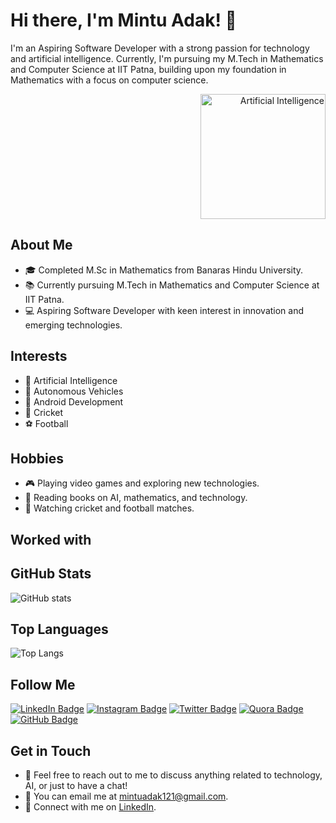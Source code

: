 # Hi there, I'm Mintu Adak! 👋

I'm an Aspiring Software Developer with a strong passion for technology and artificial intelligence. Currently, I'm pursuing my M.Tech in Mathematics and Computer Science at IIT Patna, building upon my foundation in Mathematics with a focus on computer science.

<div align="right">
  <img src="https://upload.wikimedia.org/wikipedia/commons/thumb/2/24/ArtificialIntelligence_WebBanner.jpg/1200px-ArtificialIntelligence_WebBanner.jpg" alt="Artificial Intelligence" width="200">
</div>

## About Me

- 🎓 Completed M.Sc in Mathematics from Banaras Hindu University.
- 📚 Currently pursuing M.Tech in Mathematics and Computer Science at IIT Patna.
- 💻 Aspiring Software Developer with keen interest in innovation and emerging technologies.

## Interests

- 🤖 Artificial Intelligence
- 🚗 Autonomous Vehicles
- 📱 Android Development
- 🏏 Cricket
- ⚽ Football

## Hobbies

- 🎮 Playing video games and exploring new technologies.
- 📖 Reading books on AI, mathematics, and technology.
- 🎥 Watching cricket and football matches.

## Worked with

<div class="logo-container">
  <!-- Insert your worked with logos here -->
</div>

## GitHub Stats

![GitHub stats](https://github-readme-stats.vercel.app/api?username=cyrus0001&show_icons=true&theme=radical&hide_border=true&bg_color=000000&text_color=ffffff&icon_color=ff69b4)

## Top Languages

![Top Langs](https://github-readme-stats.vercel.app/api/top-langs/?username=cyrus0001&layout=compact&theme=radical&hide_border=true&bg_color=000000&text_color=ffffff)


## Follow Me

[![LinkedIn Badge](https://img.shields.io/badge/-Mintu_Adak-blue?style=flat-square&logo=Linkedin&logoColor=white)](https://www.linkedin.com/in/mintu-adak)
[![Instagram Badge](https://img.shields.io/badge/-mintu_adak-purple?style=flat-square&logo=Instagram&logoColor=white)](https://www.instagram.com/cy_ru_s_007/)
[![Twitter Badge](https://img.shields.io/badge/-mintu_adak-1DA1F2?style=flat-square&logo=Twitter&logoColor=white)](https://twitter.com/MINTUADAK1)
[![Quora Badge](https://img.shields.io/badge/-Mintu_Adak-red?style=flat-square&logo=Quora&logoColor=white)](https://www.quora.com/profile/Mintu-Adak-5)
[![GitHub Badge](https://img.shields.io/badge/-mintuadak-black?style=flat-square&logo=GitHub&logoColor=white)](https://github.com/cyrus0001/)

## Get in Touch

- 💬 Feel free to reach out to me to discuss anything related to technology, AI, or just to have a chat!
- 📧 You can email me at mintuadak121@gmail.com.
- 🔗 Connect with me on [LinkedIn](https://www.linkedin.com/in/mintu-adak).
